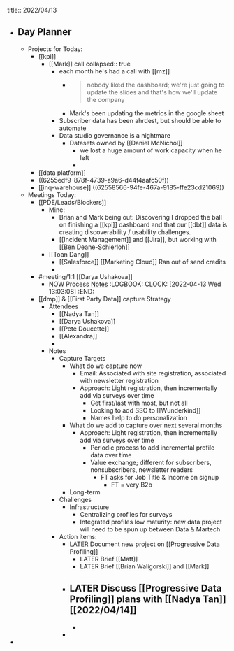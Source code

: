 title:: 2022/04/13

- ## Day Planner
	- Projects for Today:
		- [[kpi]]
			- [[Mark]] call
			  collapsed:: true
				- each month he's had a call with [[mz]]
					- > nobody liked the dashboard; we're just going to update the slides and that's how we'll update the company
					- Mark's been updating the metrics in the google sheet
				- Subscriber data has been ahrdest, but should be able to automate
				- Data studio governance is a nightmare
					- Datasets owned by [[Daniel McNichol]]
						- we lost a huge amount of work capacity when he left
						-
		- [[data platform]]
		- ((6255edf9-878f-4739-a9a6-d44f4aafc50f))
		- [[inq-warehouse]] ((62558566-94fe-467a-9185-ffe23cd21069))
	- Meetings Today:
		- [[PDE/Leads/Blockers]]
			- Mine:
				- Brian and Mark being out: Discovering I dropped the ball on finishing a [[kpi]] dashboard and that our [[dbt]] data is creating discoverability / usability challenges.
				- [[Incident Management]] and [[Jira]], but working with [[Ben Deane-Schierloh]]
			- [[Toan Dang]]
				- [[Salesforce]] [[Marketing Cloud]] Ran out of send credits
				-
		- #meeting/1:1 [[Darya Ushakova]]
			- NOW Process [Notes](https://docs.google.com/document/d/19gRd6IG_OiALzixIdnwlpxiMfPHIX5x7iFnnJh39UqU/edit#)
			  :LOGBOOK:
			  CLOCK: [2022-04-13 Wed 13:03:08]
			  :END:
		- [[dmp]] & [[First Party Data]] capture Strategy
			- Attendees
				- [[Nadya Tan]]
				- [[Darya Ushakova]]
				- [[Pete Doucette]]
				- [[Alexandra]]
				-
			- Notes
				- Capture Targets
					- What do we capture now
						- Email: Associated with site registration, associated with newsletter registration
						- Approach: Light registration, then incrementally add via surveys over time
							- Get first/last with most, but not all
							- Looking to add SSO to [[Wunderkind]]
							- Names help to do personalization
					- What do we add to capture over next several months
						- Approach: Light registration, then incrementally add via surveys over time
							- Periodic process to add incremental profile data over time
							- Value exchange; different for subscribers, nonsubscribers, newsletter readers
								- FT asks for Job Title & Income on signup
									- FT = very B2b
					- Long-term
				- Challenges
					- Infrastructure
						- Centralizing profiles for surveys
						- Integrated profiles low maturity: new data project will need to be spun up between Data & Martech
				- Action items:
					- LATER Document new project on [[Progressive Data Profiling]]
						- LATER Brief [[Matt]]
						- LATER Brief [[Brian Waligorski]] and [[Mark]]
					- LATER Discuss [[Progressive Data Profiling]] plans with [[Nadya Tan]] [[2022/04/14]]
						-
						-
					-
-